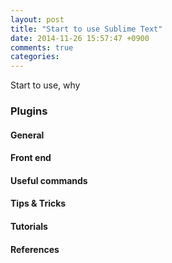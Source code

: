 ```yaml
---
layout: post
title: "Start to use Sublime Text"
date: 2014-11-26 15:57:47 +0900
comments: true
categories: 
---
```


Start to use, why

### Plugins

#### General

#### Front end

#### Useful commands

#### Tips & Tricks

#### Tutorials

#### References
